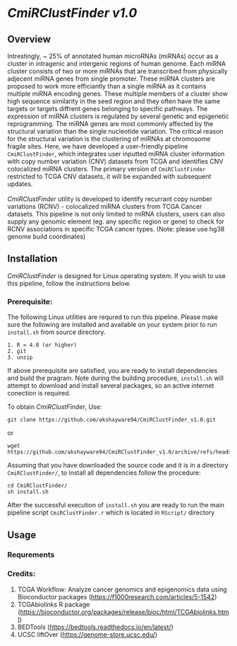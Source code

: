 # *CmiRClustFinder v1.0*
## Overview
Intrestingly, ~ 25% of annotated human microRNAs (miRNAs) occur as a cluster in intragenic and intergenic regions of human genome. Each miRNA cluster consists of two or more miRNAs that are transcribed from physically adjecent miRNA genes from single promoter. These miRNA clusters are proposed to work more efficiantly than a single miRNA as it contains multiple miRNA encoding genes. These multiple members of a cluster show high sequence similarity in the seed region and they often have the same targets or targets diffrent genes belonging to specific pathways. The expression of miRNA clusters is regulated by several genetic and epigenetic reprogramming. The miRNA genes are most commonly affected by the structural variation than the single nucleotide variation. The critical reason for the structural variation is the clustering of miRNAs at chromosome fragile sites. Here, we have developed a user-friendly pipeline `CmiRClustFinder`, which integrates user inputted miRNA cluster information with copy number variation (CNV) datasets from TCGA and identifies CNV colocalized miRNA clusters. The primary version of `CmiRClustFinder` restricted to TCGA CNV datasets, it will be expanded with subsequent updates. <br /><br />
*CmiRClustFinder* utility is developed to identify recurrant copy number variations (RCNV) - colocalized miRNA clusters from TCGA Cancer datasets. This pipeline is not only limited to miRNA clusters, users can also supply any genomic element (eg. any specific region or gene) to check for RCNV associations in specific TCGA cancer types. (Note: please use hg38 genome build coordinates)


## Installation
  *CmiRClustFinder* is designed for Linux operating system. If you wish to use this pipeline, follow the instructions below. <br />
  
### Prerequisite: 
  The following Linux utilities are requred to run this pipeline. Please make sure the following are installed and available on your system prior to run `install.sh` from source directory.<br />
  ```
  1. R = 4.0 (or higher)
  2. git
  3. unzip
  ```
  
  
If above prerequisite are satisfied, you are ready to install dependencies and build the pragram. Note during the building procedure, `install.sh` will attempt to download and install several packages, so an active internet conection is required.
  
To obtain *CmiRClustFinder*, Use: <br />
```
git clone https://github.com/akshayware94/CmiRClustFinder_v1.0.git
```
or 
<br/>
```
wget https://github.com/akshayware94/CmiRClustFinder_v1.0/archive/refs/heads/main.zip
```
Assuming that you have downloaded the source code and it is in a directory `CmiRClustFinder/`, to install all dependencies follow the procedure: <br />

```
cd CmiRClustFinder/
sh install.sh
```
After the successful execution of `install.sh` you are ready to run the main pipeline script `CmiRClustFinder.r` which is located in `RScript/` directory

## Usage

### Requrements


### Credits:

1. TCGA Workflow: Analyze cancer genomics and epigenomics data using Bioconductor packages (https://f1000research.com/articles/5-1542)
2. TCGAbiolinks R package (https://bioconductor.org/packages/release/bioc/html/TCGAbiolinks.html)
3. BEDTools (https://bedtools.readthedocs.io/en/latest/)
4. UCSC liftOver (https://genome-store.ucsc.edu/)

